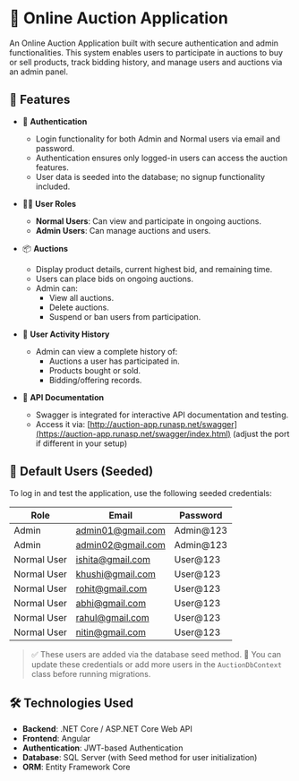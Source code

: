 # 🛒 Online Auction Application

An Online Auction Application built with secure authentication and admin functionalities. This system enables users to participate in auctions to buy or sell products, track bidding history, and manage users and auctions via an admin panel.

## 🚀 Features

- 🔐 **Authentication**
  - Login functionality for both Admin and Normal users via email and password.
  - Authentication ensures only logged-in users can access the auction features.
  - User data is seeded into the database; no signup functionality included.

- 🧑‍💼 **User Roles**
  - **Normal Users**: Can view and participate in ongoing auctions.
  - **Admin Users**: Can manage auctions and users.

- 📦 **Auctions**
  - Display product details, current highest bid, and remaining time.
  - Users can place bids on ongoing auctions.
  - Admin can:
    - View all auctions.
    - Delete auctions.
    - Suspend or ban users from participation.

- 📜 **User Activity History**
  - Admin can view a complete history of:
    - Auctions a user has participated in.
    - Products bought or sold.
    - Bidding/offering records.

- 📘 **API Documentation**
  - Swagger is integrated for interactive API documentation and testing.
  - Access it via: [http://auction-app.runasp.net/swagger](https://auction-app.runasp.net/swagger/index.html) (adjust the port if different in your setup)
 
## 🔑 Default Users (Seeded)

To log in and test the application, use the following seeded credentials:

| Role        | Email                | Password   |
|-------------|----------------------|------------|
| Admin       | admin01@gmail.com    | Admin@123  |
| Admin       | admin02@gmail.com    | Admin@123  |
| Normal User | ishita@gmail.com     | User@123   |
| Normal User | khushi@gmail.com     | User@123   |
| Normal User | rohit@gmail.com      | User@123   |
| Normal User | abhi@gmail.com       | User@123   |
| Normal User | rahul@gmail.com      | User@123   |
| Normal User | nitin@gmail.com      | User@123   |

> ✅ These users are added via the database seed method.
> 🔐 You can update these credentials or add more users in the `AuctionDbContext` class before running migrations.

## 🛠️ Technologies Used

- **Backend**: .NET Core / ASP.NET Core Web API
- **Frontend**: Angular
- **Authentication**: JWT-based Authentication
- **Database**: SQL Server (with Seed method for user initialization)
- **ORM**: Entity Framework Core
